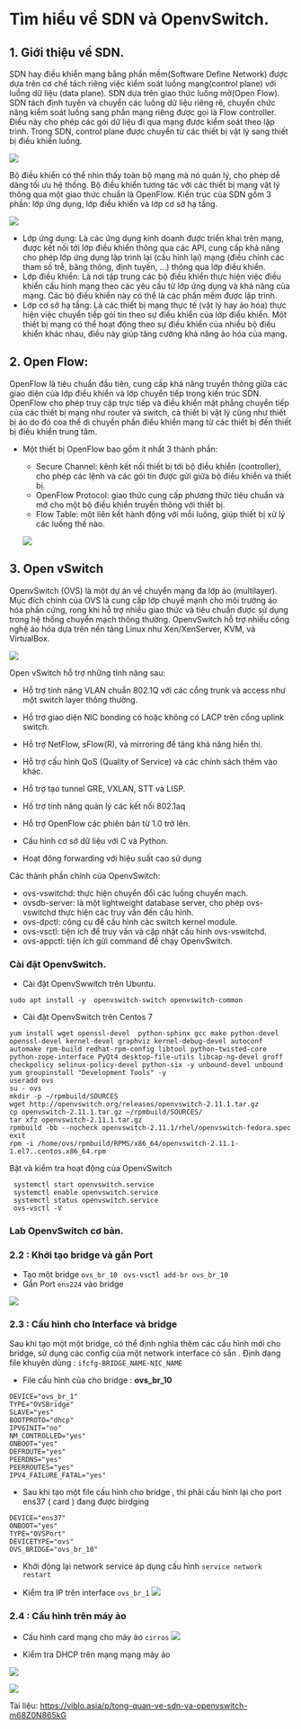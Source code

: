 # Tìm hiểu về SDN và OpenvSwitch.
## 1. Giới thiệu về SDN.
SDN hay điều khiển mạng bằng phần mềm(Software Define Network) được dựa trên cơ chế tách riêng việc kiểm soát luồng mạng(control plane) với luồng dữ liệu (data plane). SDN dựa trên giao thức luồng mở(Open Flow). SDN tách định tuyến và chuyển các luồng dữ liệu riêng rẽ, chuyển chức năng kiểm soát luồng sang phần mạng riêng được gọi là Flow controller. Điều này cho phép các gói dữ liệu đi qua mạng được kiểm soát theo lập trình. Trong SDN, control plane được chuyển từ các thiết bị vật lý sang thiết bị điều khiển luồng.

![](https://i.imgur.com/hBxWgjk.png)

Bộ điều khiển có thể nhìn thấy toàn bộ mạng mà nó quản lý, cho phép dễ dàng tối ưu hệ thống. Bộ điều khiển tương tác với các thiết bị mạng vật lý thông qua một giao thức chuẩn là OpenFlow. Kiến trúc của SDN gồm 3 phần: lớp ứng dụng, lớp điều khiển và lớp cơ sở hạ tầng.

![](https://i.imgur.com/EYy0PlJ.png)

- Lớp ứng dụng: Là các ứng dụng kinh doanh được triển khai trên mạng, được kết nối tới lớp điều khiển thông qua các API, cung cấp khả năng cho phép lớp ứng dụng lập trình lại (cấu hình lại) mạng (điều chỉnh các tham số trễ, băng thông, định tuyến, …) thông qua lớp điều khiển.
- Lớp điều khiển: Là nơi tập trung các bộ điều khiển thực hiện việc điều khiển cấu hình mạng theo các yêu cầu từ lớp ứng dụng và khả năng của mạng. Các bộ điều khiển này có thể là các phần mềm được lập trình.
- Lớp cơ sở hạ tầng: Là các thiết bị mạng thực tế (vật lý hay ảo hóa) thực hiện việc chuyển tiếp gói tin theo sự điều khiển của lớp điểu khiển. Một thiết bị mạng có thể hoạt động theo sự điều khiển của nhiều bộ điều khiển khác nhau, điều này giúp tăng cường khả năng ảo hóa của mạng.


## 2. Open Flow:
OpenFlow là tiêu chuẩn đầu tiên, cung cấp khả năng truyền thông giữa các giao diện của lớp điều khiển và lớp chuyển tiếp trong kiến trúc SDN. OpenFlow cho phép truy cập trực tiếp và điều khiển mặt phẳng chuyển tiếp của các thiết bị mạng như router và switch, cả thiết bị vật lý cũng như thiết bị ảo do đó coa thể di chuyển phần điều khiển mạng từ các thiết bị đến thiết bị điều khiển trung tâm.

- Một thiết bị OpenFlow bao gồm ít nhất 3 thành phần:

    - Secure Channel: kênh kết nối thiết bị tới bộ điều khiển (controller), cho phép các lệnh và các gói tin được gửi giữa bộ điều khiển và thiết bị.
    - OpenFlow Protocol: giao thức cung cấp phương thức tiêu chuẩn và mở cho một bộ điều khiển truyền thông với thiết bị.
    - Flow Table: một liên kết hành động với mỗi luồng, giúp thiết bị xử lý các luồng thế nào. 

    ![](https://i.imgur.com/ahj5KCV.png)

## 3. Open vSwitch
OpenvSwitch (OVS) là một dự án về chuyển mạng đa lớp ảo (multilayer). Mục đích chính của OVS là cung cấp lớp chuyể mạnh cho môi trường ảo hóa phần cứng, rong khi hỗ trợ nhiều giao thức và tiêu chuẩn được sử dụng trong hệ thống chuyển mạch thông thường. OpenvSwitch hỗ trợ nhiều công nghệ ảo hóa dựa trên nền tảng Linux như Xen/XenServer, KVM, và VirtualBox.

![](https://i.imgur.com/zsubnOy.png)

Open vSwitch hỗ trợ những tính năng sau:

-   Hỗ trợ tính năng VLAN chuẩn 802.1Q với các cổng trunk và access như một switch layer thông thường.
    
-   Hỗ trợ giao diện NIC bonding có hoặc không có LACP trên cổng uplink switch.
    
-   Hỗ trợ NetFlow, sFlow(R), và mirroring để tăng khả năng hiển thị.
    
-   Hỗ trợ cấu hình QoS (Quality of Service) và các chính sách thêm vào khác.
    
-   Hỗ trợ tạo tunnel GRE, VXLAN, STT và LISP.
    
-   Hố trợ tính năng quản lý các kết nối 802.1aq
    
-   Hỗ trợ OpenFlow các phiên bản từ 1.0 trở lên.
    
-   Cấu hình cơ sở dữ liệu với C và Python.

-   Hoạt động forwarding với hiệu suất cao sử dụng 

Các thành phần chính của OpenvSwitch:
- ovs-vswitchd: thực hiện chuyển đổi các luồng chuyển mạch.
- ovsdb-server: là một lightweight database server, cho phép ovs-vswitchd thực hiện các truy vấn đến cấu hình.
- ovs-dpctl: công cụ để cấu hình các switch kernel module.
- ovs-vsctl: tiện ích để truy vấn và cập nhật cấu hình ovs-vswitchd.
- ovs-appctl: tiện ích gửi command để chạy OpenvSwitch.


### Cài đặt OpenvSwitch.
- Cài đặt OpenvSwwitch trên Ubuntu.
```
sudo apt install -y  openvswitch-switch openvswitch-common 
```
- Cài đặt OpenvSwitch trên Centos 7
```
yum install wget openssl-devel  python-sphinx gcc make python-devel openssl-devel kernel-devel graphviz kernel-debug-devel autoconf automake rpm-build redhat-rpm-config libtool python-twisted-core python-zope-interface PyQt4 desktop-file-utils libcap-ng-devel groff checkpolicy selinux-policy-devel python-six -y unbound-devel unbound
yum groupinstall "Development Tools" -y
useradd ovs
su - ovs
mkdir -p ~/rpmbuild/SOURCES
wget http://openvswitch.org/releases/openvswitch-2.11.1.tar.gz
cp openvswitch-2.11.1.tar.gz ~/rpmbuild/SOURCES/
tar xfz openvswitch-2.11.1.tar.gz
rpmbuild -bb --nocheck openvswitch-2.11.1/rhel/openvswitch-fedora.spec
exit
rpm -i /home/ovs/rpmbuild/RPMS/x86_64/openvswitch-2.11.1-1.el7..centos.x86_64.rpm 
```

Bật và kiểm tra hoạt động của OpenvSwitch
```
 systemctl start openvswitch.service
 systemctl enable openvswitch.service
 systemctl status openvswitch.service
 ovs-vsctl -V
```

### Lab OpenvSwitch cơ bản.




### 2.2 : Khởi tạo bridge và gắn Port
- Tạo một bridge `ovs_br_10`
` ovs-vsctl add-br ovs_br_10`
- Gắn Port `ens224` vào bridge

![](https://i.imgur.com/7h6KGD9.png)


### 2.3 : Cấu hình cho Interface và bridge

Sau khi tạo một một bridge, có thể định nghĩa thêm các cấu hình mới cho bridge, sử dụng các config của một network interface có sẵn . Định dạng file khuyên dùng : `ifcfg-BRIDGE_NAME-NIC_NAME`

- File cấu hình của cho  bridge : **ovs_br_10** 
```
DEVICE="ovs_br_1"
TYPE="OVSBridge"
SLAVE="yes"
BOOTPROTO="dhcp"
IPV6INIT="no"
NM_CONTROLLED="yes"
ONBOOT="yes"
DEFROUTE="yes"
PEERDNS="yes"
PEERROUTES="yes"
IPV4_FAILURE_FATAL="yes"
```
- Sau khi tạo một file cấu hình cho bridge , thì phải cấu hình lại cho port ens37 ( card ) đang được birdging

```
DEVICE="ens37"
ONBOOT="yes"
TYPE="OVSPort"
DEVICETYPE="ovs"
OVS_BRIDGE="ovs_br_10"
```

- Khởi động lại network service áp dụng cấu hình
`service network restart`

- Kiểm tra IP trên interface `ovs_br_1`
![](https://i.imgur.com/xMlB9nQ.png.png)


### 2.4 : Cấu hình trên máy ảo

- Cấu hình card mạng cho máy ảo `cirros`
![](https://i.imgur.com/1wuimcS.png)

- Kiểm tra DHCP trên mạng mạng máy ảo

![](https://i.imgur.com/22Zn9Yv.png)

![](https://i.imgur.com/jKmnNwu.png)















Tài liệu:
https://viblo.asia/p/tong-quan-ve-sdn-va-openvswitch-m68Z0N865kG
